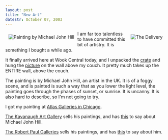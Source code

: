 ```yaml
---
layout: post
title: "New Art"
datestr: October 07, 2003
---
```

<a href="http://www.munged.org/photo/journal/apt1/Pages/6.html" title="Wook's New Painting"><img src="http://www.munged.org/photo/journal/apt1/Thumbs/6.jpg" align="left" vspace="10" hspace="10" alt="Painting by Michael John Hill"></a><a href="http://www.munged.org/photo/journal/apt1/Pages/5.html" title="The created painting, newly arrived."><img src="http://www.munged.org/photo/journal/apt1/Thumbs/5.jpg" align="right" vspace="10" hspace="10" alt="The Delivery"></a>

I am far too talentless to have committed this bit of artistry.  It is something I bought a while ago.

It finally arrived here at Wook Central today, and I unpacked the <a href="http://www.munged.org/photo/journal/apt1/Pages/5.html" title="The Crate">crate</a> and hung the <a href="http://www.munged.org/photo/journal/apt1/Pages/6.html" title="Wook's New Painting">picture</a> on the wall above my couch.  It pretty much takes up the ENTIRE wall, above the couch.

The painting is by Michael John Hill</a>, an artist in the UK.  It is of a foggy scene, and is painted is such a way that as you lower the light level, the painting goes through the phases of sunset, or sunrise.  It is uncanny.  It is also hard to describe, so I'm not going to try.

I got my painting at <a href="http://www.atlasgalleries.com/" title="Atlas Galleries">Atlas Galleries in Chicago</a>.

<a href="http://www.kavanaughgallery.com/" title="Kavanaugh Art Gallery">The Kavanaugh Art Gallery</a> sells his paintings, and has <a href="http://www.kavanaughgallery.com/John_M_Hill.html" title="John Michael Hill">this</a> to say about Michael John Hill.

<a href="http://www.robertpaulgalleries.com/level.itml/icOid/665" title="Robert Paul Galleries">The Robert Paul Galleries</a> sells his paintings, and has <a href="http://www.robertpaulgalleries.com/level.itml/icOid/665" title="Robert Paul Galleries">this</a> to say about him.


